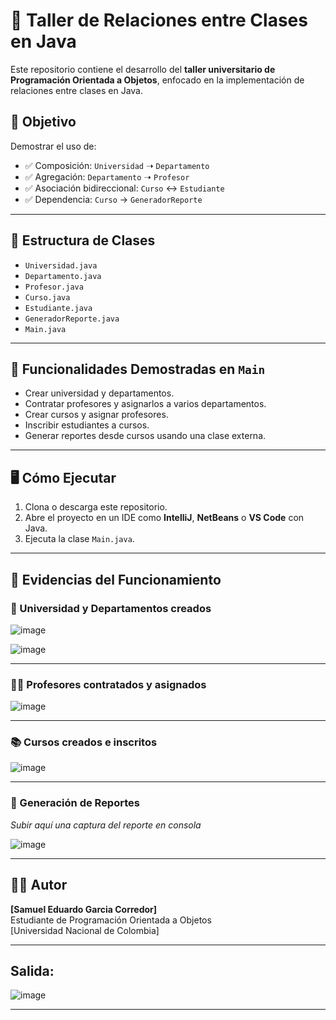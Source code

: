 # 🏫 Taller de Relaciones entre Clases en Java

Este repositorio contiene el desarrollo del **taller universitario de Programación Orientada a Objetos**, enfocado en la implementación de relaciones entre clases en Java.

## 📘 Objetivo

Demostrar el uso de:
- ✅ Composición: `Universidad` ➝ `Departamento`
- ✅ Agregación: `Departamento` ➝ `Profesor`
- ✅ Asociación bidireccional: `Curso` ↔ `Estudiante`
- ✅ Dependencia: `Curso` → `GeneradorReporte`

---

## 📁 Estructura de Clases

- `Universidad.java`
- `Departamento.java`
- `Profesor.java`
- `Curso.java`
- `Estudiante.java`
- `GeneradorReporte.java`
- `Main.java`

---

## 🧪 Funcionalidades Demostradas en `Main`

- Crear universidad y departamentos.
- Contratar profesores y asignarlos a varios departamentos.
- Crear cursos y asignar profesores.
- Inscribir estudiantes a cursos.
- Generar reportes desde cursos usando una clase externa.

---

## 🖥️ Cómo Ejecutar

1. Clona o descarga este repositorio.
2. Abre el proyecto en un IDE como **IntelliJ**, **NetBeans** o **VS Code** con Java.
3. Ejecuta la clase `Main.java`.

---

## 📸 Evidencias del Funcionamiento

### 🏫 Universidad y Departamentos creados

![image](https://github.com/user-attachments/assets/364872eb-1969-45fd-ab31-ebb3a32b53c3)

![image](https://github.com/user-attachments/assets/33acbc03-3d8d-4e25-8642-d35d06c90fea)


---

### 👨‍🏫 Profesores contratados y asignados

![image](https://github.com/user-attachments/assets/ef52ff97-12b7-490b-8321-723a849508d1)


---

### 📚 Cursos creados e inscritos

![image](https://github.com/user-attachments/assets/2cccddec-42d2-47f4-b9ca-99da2778693c)


---

### 📄 Generación de Reportes
_Subir aquí una captura del reporte en consola_

![image](https://github.com/user-attachments/assets/f6226461-12ae-409a-ac70-a0155e63fc0d)


---

## 🧑‍💻 Autor

**[Samuel Eduardo Garcia Corredor]**  
Estudiante de Programación Orientada a Objetos  
[Universidad Nacional de Colombia]

---

##  Salida:

![image](https://github.com/user-attachments/assets/cb0d6099-1a99-498b-ae79-4ac22983bd3f)

---



